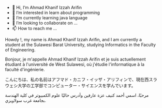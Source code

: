 - 👋 Hi, I’m Ahmad Khanif Izzah Arifin
- 👀 I’m interested in learn about programming
- 🌱 I’m currently learning java language
- 💞️ I’m looking to collaborate on ...
- 📫 How to reach me ...

Howdy !, my name is Ahmad Khanif Izzah Arifin, and I am currently a student at the Sulawesi Barat University, studying Informatics in the Faculty of Engineering.

Bonjour, je m'appelle Ahmad Khanif Izzah Arifin et je suis actuellement étudiant à l'université de West Sulawesi, où j'étudie l'informatique à la faculté d'ingénierie.

こんにちは、私の名前はアフマド・カニフ・イッザ・アリフィンで、現在西スラウェシ大学の工学部でコンピューター・サイエンスを学んでいます。

مرحبًا، اسمي أحمد كنيف عزة عارفين وأدرس حاليًا علوم الكمبيوتر في كلية الهندسة بجامعة غرب سولاويزي.
<!---
khanif13/khanif13 is a ✨ special ✨ repository because its `README.md` (this file) appears on your GitHub profile.
You can click the Preview link to take a look at your changes.
--->
